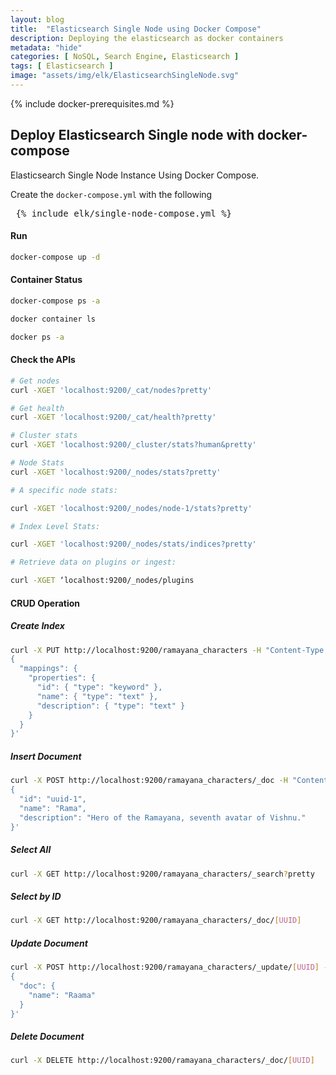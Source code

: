 ```yaml
---
layout: blog
title:  "Elasticsearch Single Node using Docker Compose"
description: Deploying the elasticsearch as docker containers 
metadata: "hide"
categories: [ NoSQL, Search Engine, Elasticsearch ]
tags: [ Elasticsearch ]
image: "assets/img/elk/ElasticsearchSingleNode.svg"
---
```


{% include docker-prerequisites.md %}

## Deploy Elasticsearch Single node with docker-compose

Elasticsearch Single Node Instance Using Docker Compose. 

Create the `docker-compose.yml` with the following

<pre> {% include elk/single-node-compose.yml %} </pre>

#### Run 

```bash
docker-compose up -d
```

#### Container Status

```bash
docker-compose ps -a

docker container ls 

docker ps -a
```

#### Check the APIs
```bash
# Get nodes
curl -XGET 'localhost:9200/_cat/nodes?pretty'

# Get health
curl -XGET 'localhost:9200/_cat/health?pretty'

# Cluster stats
curl -XGET 'localhost:9200/_cluster/stats?human&pretty'

# Node Stats
curl -XGET 'localhost:9200/_nodes/stats?pretty'

# A specific node stats:

curl -XGET 'localhost:9200/_nodes/node-1/stats?pretty'

# Index Level Stats:

curl -XGET 'localhost:9200/_nodes/stats/indices?pretty'

# Retrieve data on plugins or ingest:

curl -XGET ‘localhost:9200/_nodes/plugins
```

#### CRUD Operation

##### Create Index
```bash
curl -X PUT http://localhost:9200/ramayana_characters -H "Content-Type: application/json" -d '
{
  "mappings": {
    "properties": {
      "id": { "type": "keyword" },
      "name": { "type": "text" },
      "description": { "type": "text" }
    }
  }
}'
```

##### Insert Document

```bash
curl -X POST http://localhost:9200/ramayana_characters/_doc -H "Content-Type: application/json" -d '
{
  "id": "uuid-1",
  "name": "Rama",
  "description": "Hero of the Ramayana, seventh avatar of Vishnu."
}'
```

##### Select All

```bash
curl -X GET http://localhost:9200/ramayana_characters/_search?pretty
```

##### Select by ID
```bash
curl -X GET http://localhost:9200/ramayana_characters/_doc/[UUID]
```

##### Update Document
```bash
curl -X POST http://localhost:9200/ramayana_characters/_update/[UUID] -H "Content-Type: application/json" -d '
{
  "doc": {
    "name": "Raama"
  }
}'
```

##### Delete Document

```bash
curl -X DELETE http://localhost:9200/ramayana_characters/_doc/[UUID]
```
